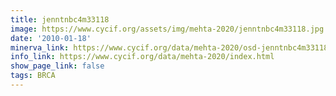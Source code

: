 ```yaml
---
title: jenntnbc4m33118
image: https://www.cycif.org/assets/img/mehta-2020/jenntnbc4m33118.jpg
date: '2010-01-18'
minerva_link: https://www.cycif.org/data/mehta-2020/osd-jenntnbc4m33118.html
info_link: https://www.cycif.org/data/mehta-2020/index.html
show_page_link: false
tags: BRCA
---
```

